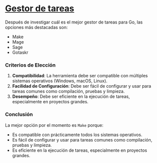 # [Gestor de tareas](https://github.com/FabriConde/CLIMB-VR/issues/12)

Después de investigar cuál es el mejor gestor de tareas para Go, las opciones más destacadas son:
- Make
- Mage
- Sage
- Gotaskr

### Criterios de Elección

1. **Compatibilidad**: La herramienta debe ser compatible con múltiples sistemas operativos (Windows, macOS, Linux).
2. **Facilidad de Configuración**: Debe ser fácil de configurar y usar para tareas comunes como compilación, pruebas y limpieza.
3. **Desempeño**: Debe ser eficiente en la ejecución de tareas, especialmente en proyectos grandes.

### Conclusión

La mejor opción por el momento es `Make` porque:
- Es compatible con prácticamente todos los sistemas operativos.
- Es fácil de configurar y usar para tareas comunes como compilación, pruebas y limpieza.
- Es eficiente en la ejecución de tareas, especialmente en proyectos grandes.
